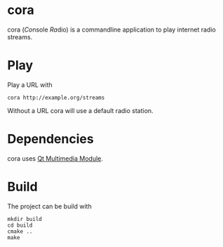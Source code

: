 cora
=====

cora (*Co*nsole *Ra*dio) is a commandline application to play internet radio streams.

# Play

Play a URL with

    cora http://example.org/streams

Without a URL cora will use a default radio station.

# Dependencies

cora uses [Qt Multimedia Module](https://doc.qt.io/qt-5/multimediaoverview.html).

# Build

The project can be build with

    mkdir build
    cd build
    cmake ..
    make
